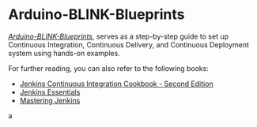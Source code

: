 # Arduino-BLINK-Blueprints

*[Arduino-BLINK-Blueprints](https://www.packtpub.com/hardware-and-creative/arduino-blink-blueprints?utm_source=github&utm_medium=repository&utm_campaign=9781785284182)*, serves as a step-by-step guide to set up Continuous Integration, Continuous Delivery, and Continuous Deployment system using hands-on examples. 

For further reading, you can also refer to the following books:
* [Jenkins Continuous Integration Cookbook - Second Edition](https://www.packtpub.com/application-development/jenkins-continuous-integration-cookbook-second-edition)
* [Jenkins Essentials](https://www.packtpub.com/application-development/jenkins-essentials)
* [Mastering Jenkins](https://www.packtpub.com/application-development/mastering-jenkins)

a
